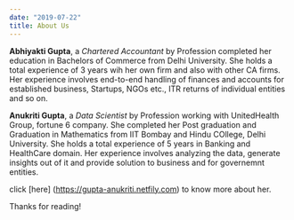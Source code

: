 ```yaml
---
date: "2019-07-22"
title: About Us
---
```


**Abhiyakti Gupta**, a *Chartered Accountant* by Profession completed her education in Bachelors of Commerce from Delhi University. She holds a total experience of 3 years wih her own firm and also with other CA firms. Her experience involves end-to-end handling of finances and accounts for established business, Startups, NGOs etc., ITR returns of individual entities and so on. 




**Anukriti Gupta**, a *Data Scientist* by Profession working with UnitedHealth Group, fortune 6 company. She completed her Post graduation and Graduation in Mathematics from  IIT Bombay and Hindu COllege, Delhi University. She holds a total experience of 5 years in Banking and HealthCare domain. Her experience involves analyzing the data, generate insights out of it and provide solution to business and for governemnt entities. 

click [here] (https://gupta-anukriti.netfily.com) to know more about her.






Thanks for reading!
